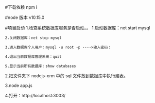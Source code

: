 #下载依赖
npm i

#node 版本
v10.15.0

#项目启动
1.检查系统数据库服务是否启动。。
   1.启动数据库：net start mysql

    2.关闭数据库：net stop mysql

    3.进入数据库个人用户：mysql -u root -p ---->输入密码：

    4.退出当前数据库管理系统：quit

    5.显示当前所有数据库：show databases

2.把文件夹下 nodejs-orm 中的 sql 文件放到数据库中执行建表。

3.node app.js

4.打开：http://localhost:3003/
